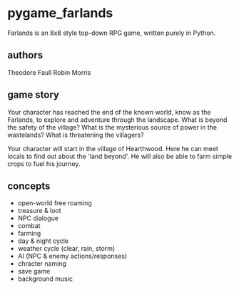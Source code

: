 # pygame_farlands
Farlands is an 8x8 style top-down RPG game, written purely in Python.

## authors
Theodore Faull
Robin Morris

## game story
Your character has reached the end of the known world, know as the Farlands, to explore and adventure through the landscape. What is beyond the safety of the village? What is the mysterious source of power in the wastelands? What is threatening the villagers?

Your character will start in the village of Hearthwood. Here he can meet locals to find out about the 'land beyond'. He will also be able to farm simple crops to fuel his journey.

## concepts
- open-world free roaming
- treasure & loot
- NPC dialogue
- combat
- farming
- day & night cycle
- weather cycle (clear, rain, storm)
- AI (NPC & enemy actions/responses)
- chracter naming
- save game
- background music
